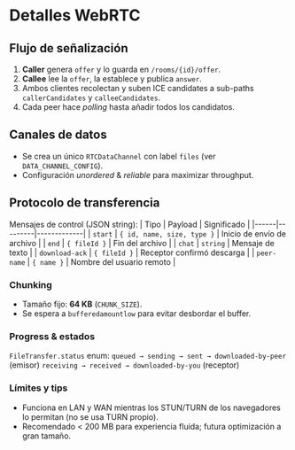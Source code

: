# Detalles WebRTC

## Flujo de señalización

1. **Caller** genera `offer` y lo guarda en `/rooms/{id}/offer`.
2. **Callee** lee la `offer`, la establece y publica `answer`.
3. Ambos clientes recolectan y suben ICE candidates a sub-paths `callerCandidates` y `calleeCandidates`.
4. Cada peer hace _polling_ hasta añadir todos los candidatos.

## Canales de datos

- Se crea un único `RTCDataChannel` con label `files` (ver `DATA_CHANNEL_CONFIG`).
- Configuración _unordered_ & _reliable_ para maximizar throughput.

## Protocolo de transferencia

Mensajes de control (JSON string):
| Tipo | Payload | Significado |
|------|---------|-------------|
| `start` | `{ id, name, size, type }` | Inicio de envío de archivo |
| `end` | `{ fileId }` | Fin del archivo |
| `chat` | `string` | Mensaje de texto |
| `download-ack` | `{ fileId }` | Receptor confirmó descarga |
| `peer-name` | `{ name }` | Nombre del usuario remoto |

### Chunking

- Tamaño fijo: **64 KB** (`CHUNK_SIZE`).
- Se espera a `bufferedamountlow` para evitar desbordar el buffer.

### Progress & estados

`FileTransfer.status` enum:
`queued → sending → sent → downloaded-by-peer` (emisor)
`receiving → received → downloaded-by-you` (receptor)

### Límites y tips

- Funciona en LAN y WAN mientras los STUN/TURN de los navegadores lo permitan (no se usa TURN propio).
- Recomendado < 200 MB para experiencia fluida; futura optimización a gran tamaño.
